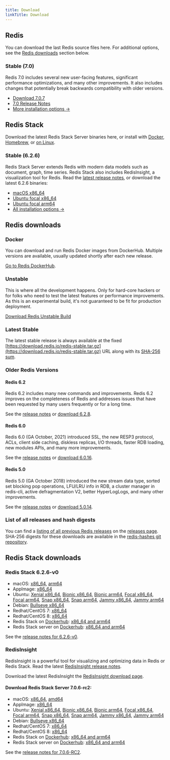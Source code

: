 ```yaml
---
title: Download
linkTitle: Download
---
```

<div class="download-cards">
<div id="download-redis">

## Redis

You can download the last Redis source files here. For additional options, see the [Redis downloads](#redis-downloads) section below.

### Stable (7.0)

Redis 7.0 includes several new user-facing features, significant performance optimizations, and many other improvements. It also includes changes that potentially break backwards compatibility with older versions.

* [Download 7.0.7](https://github.com/redis/redis/archive/7.0.7.tar.gz)
* [7.0 Release Notes](https://raw.githubusercontent.com/redis/redis/7.0/00-RELEASENOTES)
* [More installation options ->](#redis-downloads)

</div>

<div id="download-redis-stack">

## Redis Stack

Download the latest Redis Stack Server binaries here, or install with [Docker](/docs/stack/get-started/install/docker), [Homebrew](/docs/stack/get-started/install/mac-os), or [on Linux](/docs/stack/get-started/install/linux).

### Stable (6.2.6)

Redis Stack Server extends Redis with modern data models such as document, graph, time series. Redis Stack also includes RedisInsight, a visualization tool for Redis. Read the [latest release notes](https://github.com/redis-stack/redis-stack/releases/tag/v6.2.6-v0), or download the latest 6.2.6 binaries:

* [macOS x86_64](https://packages.redis.io/redis-stack/redis-stack-server-6.2.6-v0.catalina.x86_64.zip)
* [Ubuntu focal x86_64](https://packages.redis.io/redis-stack/redis-stack-server-6.2.6-v0.focal.x86_64.tar.gz)
* [Ubuntu focal arm64](https://packages.redis.io/redis-stack/redis-stack-server-6.2.6-v0.focal.arm64.tar.gz)
* [All installation options ->](#redis-stack-downloads)
</div>
</div>

<div id="download-details">

## Redis downloads

### Docker

You can download and run Redis Docker images from DockerHub. Multiple versions are available, usually updated shortly after each new release.

[Go to Redis DockerHub](https://hub.docker.com/_/redis).

### Unstable

This is where all the development happens. Only for hard-core hackers or for folks who need to test the latest features or performance improvements. As this is an experimental build, it's not guaranteed to be fit for production deployment.

[Download Redis Unstable Build](https://github.com/redis/redis/archive/unstable.tar.gz)

### Latest Stable

The latest stable release is always available at the fixed [https://download.redis.io/redis-stable.tar.gz](https://download.redis.io/redis-stable.tar.gz) URL along with its [SHA-256 sum](https://download.redis.io/redis-stable.tar.gz.SHA256SUM).

### Older Redis Versions

#### Redis 6.2

Redis 6.2 includes many new commands and improvements. Redis 6.2 improves on the completeness of Redis and addresses issues that have been requested by many users frequently or for a long time.

See the [release notes](https://raw.githubusercontent.com/redis/redis/6.2/00-RELEASENOTES) or [download 6.2.8](https://download.redis.io/releases/redis-6.2.8.tar.gz).

#### Redis 6.0

Redis 6.0 (GA October, 2021) introduced SSL, the new RESP3 protocol, ACLs, client side caching, diskless replicas, I/O threads, faster RDB loading, new modules APIs, and many more improvements.

See the [release notes](https://raw.githubusercontent.com/redis/redis/6.0/00-RELEASENOTES) or [download 6.0.16](https://download.redis.io/releases/redis-6.0.16.tar.gz).

#### Redis 5.0

Redis 5.0 (GA October 2018) introduced the new stream data type, sorted set blocking pop operations, LFU/LRU info in RDB, a cluster manager in redis-cli, active defragmentation V2, better HyperLogLogs, and many other improvements.

See the [release notes](https://raw.githubusercontent.com/redis/redis/5.0/00-RELEASENOTES) or [download 5.0.14](https://download.redis.io/releases/redis-5.0.14.tar.gz).

### List of all releases and hash digests

You can find a [listing of all previous Redis releases](https://download.redis.io/releases/) on the [releases page](https://download.redis.io/releases/). SHA-256 digests for these downloads are available in the [redis-hashes git repository](https://github.com/redis/redis-hashes/).

## Redis Stack downloads

### Redis Stack 6.2.6-v0

* macOS: [x86_64](https://packages.redis.io/redis-stack/redis-stack-server-6.2.6-v0.catalina.x86_64.zip), [arm64](https://packages.redis.io/redis-stack/redis-stack-server-6.2.6-v0.monterey.arm64.zip)
* AppImage: [x86_64](https://packages.redis.io/redis-stack/redis-stack-server-6.2.6-v0-x86_64.AppImage)
* Ubuntu: [Xenial x86_64](https://packages.redis.io/redis-stack/redis-stack-server-6.2.6-v0.xenial.x86_64.tar.gz), [Bionic x86_64](https://packages.redis.io/redis-stack/redis-stack-server-6.2.6-v0.bionic.x86_64.tar.gz), [Bionic arm64](https://packages.redis.io/redis-stack/redis-stack-server-6.2.6-v0.bionic.arm64.tar.gz), [Focal x86_64](https://packages.redis.io/redis-stack/redis-stack-server-6.2.6-v0.focal.x86_64.tar.gz), [Focal arm64](https://packages.redis.io/redis-stack/redis-stack-server-6.2.6-v0.focal.arm64.tar.gz), [Snap x86_64](https://packages.redis.io/redis-stack/redis-stack-server-6.2.6-v0.x86_64.snap), [Snap arm64](https://packages.redis.io/redis-stack/redis-stack-server-6.2.6-v0.arm64.snap), [Jammy x86_64](https://packages.redis.io/redis-stack/redis-stack-server-6.2.6-v0.jammy.x86_64.tar.gz), [Jammy arm64](https://packages.redis.io/redis-stack/redis-stack-server-6.2.6-v0.jammy.arm64.tar.gz) 
* Debian: [Bullseye x86_64](https://packages.redis.io/redis-stack/redis-stack-server-6.2.6-v0.bullseye.x86_64.tar.gz)
* Redhat/CentOS 7: [x86_64](https://packages.redis.io/redis-stack/redis-stack-server-6.2.6-v0.rhel7.x86_64.tar.gz)
* Redhat/CentOS 8: [x86_64](https://packages.redis.io/redis-stack/redis-stack-server-6.2.6-v0.rhel8.x86_64.tar.gz)
* Redis Stack on [Dockerhub](https://hub.docker.com/u/redis): [x86_64 and arm64](https://hub.docker.com/r/redis/redis-stack)
* Redis Stack server on [Dockerhub](https://hub.docker.com/u/redis): [x86_64 and arm64](https://hub.docker.com/r/redis/redis-stack-server)

See the [release notes for 6.2.6-v0](https://github.com/redis-stack/redis-stack/releases/tag/v6.2.6-v0).

### RedisInsight

RedisInsight is a powerful tool for visualizing and optimizing data in Redis or Redis Stack. Read the latest [RedisInsight release notes](https://github.com/RedisInsight/RedisInsight/releases).

Download the latest RedisInsight the [RedisInsight download page](https://redis.com/redis-enterprise/redis-insight/).

#### Download Redis Stack Server 7.0.6-rc2:

* macOS: [x86_64](https://packages.redis.io/redis-stack/redis-stack-server-7.0.6-RC2.catalina.x86_64.zip), [amd64](https://packages.redis.io/redis-stack/redis-stack-server-7.0.6-RC2.monterey.arm64.zip)
* AppImage: [x86_64](https://packages.redis.io/redis-stack/redis-stack-server-7.0.6-RC2-x86_64.AppImage)
* Ubuntu: [Xenial x86_64](https://packages.redis.io/redis-stack/redis-stack-server-7.0.6-RC2.xenial.x86_64.tar.gz), [Bionic x86_64](https://packages.redis.io/redis-stack/redis-stack-server-7.0.6-RC2.bionic.x86_64.tar.gz), [Bionic arm64](https://packages.redis.io/redis-stack/redis-stack-server-7.0.6-RC2.bionic.arm64.tar.gz), [Focal x86_64](https://packages.redis.io/redis-stack/redis-stack-server-7.0.6-RC2.focal.x86_64.tar.gz), [Focal arm64](https://packages.redis.io/redis-stack/redis-stack-server-7.0.6-RC2.focal.arm64.tar.gz), [Snap x86_64](https://packages.redis.io/redis-stack/redis-stack-server-7.0.6-RC2.x86_64.snap), [Snap arm64](https://packages.redis.io/redis-stack/redis-stack-server-7.0.6-RC2.arm64.snap), [Jammy x86_64](https://packages.redis.io/redis-stack/redis-stack-server-7.0.6-RC2.jammy.x86_64.zip), [Jammy arm64](https://packages.redis.io/redis-stack/redis-stack-server-7.0.6-RC2.jammy.arm64.zip)
* Debian: [Bullseye x86_64](https://packages.redis.io/redis-stack/redis-stack-server-7.0.6-RC2.bullseye.x86_64.tar.gz)
* Redhat/CentOS 7: [x86_64](https://packages.redis.io/redis-stack/redis-stack-server-7.0.6-RC2.rhel7.x86_64.tar.gz)
* Redhat/CentOS 8: [x86_64](https://packages.redis.io/redis-stack/redis-stack-server-7.0.6-RC2.rhel8.x86_64.tar.gz)
* Redis Stack on [Dockerhub](https://hub.docker.com/u/redis): [x86_64 and arm64](https://hub.docker.com/r/redis/redis-stack)
* Redis Stack server on [Dockerhub](https://hub.docker.com/u/redis): [x86_64 and arm64](https://hub.docker.com/r/redis/redis-stack-server)

See the [release notes for 7.0.6-RC2](https://github.com/redis-stack/redis-stack/releases/tag/v7.0.6-RC2).

</div>

